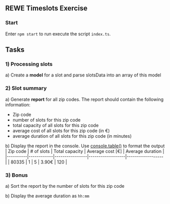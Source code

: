 ## REWE Timeslots Exercise

### Start

Enter `npm start` to run execute the script `index.ts`.

## Tasks

### 1) Processing slots

a) Create a **model** for a slot and parse slotsData into an array of this model

### 2) Slot summary

a) Generate **report** for all zip codes. The report should contain the following information:

- Zip code
- number of slots for this zip code
- total capacity of all slots for this zip code
- average cost of all slots for this zip code (in €)
- average duration of all slots for this zip code (in minutes)

b) Display the report in the console. Use [console.table()](https://developer.mozilla.org/en-US/docs/Web/API/console/table) to format the output
| Zip code | # of slots | Total capacity | Average cost [€] | Average duration |
|----------|------------|----------------|------------------|------------------|
| 80335 | 1 | 5 | 3.90€ | 120 |

### 3) Bonus

a) Sort the report by the number of slots for this zip code

b) Display the average duration as `hh:mm`
